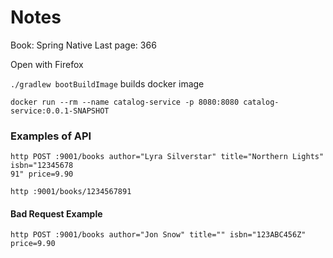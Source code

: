 # Notes
Book: Spring Native
Last page: 366


Open with Firefox

`./gradlew bootBuildImage` builds docker image 

`docker run --rm --name catalog-service -p 8080:8080 catalog-service:0.0.1-SNAPSHOT`


### Examples of API

```agsl
http POST :9001/books author="Lyra Silverstar" title="Northern Lights" isbn="12345678
91" price=9.90
```

```agsl
http :9001/books/1234567891
```

#### Bad Request Example

```agsl
http POST :9001/books author="Jon Snow" title="" isbn="123ABC456Z" price=9.90
```